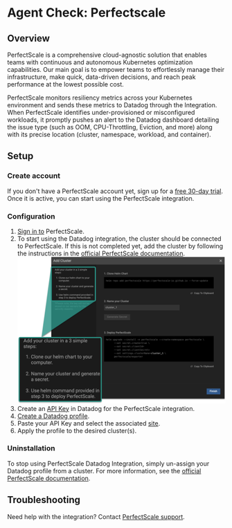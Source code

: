 # Agent Check: Perfectscale

## Overview


PerfectScale is a comprehensive cloud-agnostic solution that enables teams with continuous and autonomous Kubernetes optimization capabilities. Our main goal is to empower teams to effortlessly manage their infrastructure, make quick, data-driven decisions, and reach peak performance at the lowest possible cost.

PerfectScale monitors resiliency metrics across your Kubernetes environment and sends these metrics to Datadog through the Integration. When PerfectScale identifies under-provisioned or misconfigured workloads, it promptly pushes an alert to the Datadog dashboard detailing the issue type (such as OOM, CPU-Throttling, Eviction, and more) along with its precise location (cluster, namespace, workload, and container).

## Setup

### Create account

If you don't have a PerfectScale account yet, sign up for a [free 30-day trial][1]. Once it is active, you can start using the PerfectScale integration.

### Configuration

1. [Sign in to][2] PerfectScale.
2. To start using the Datadog integration, the cluster should be connected to PerfectScale. If this is not completed yet, add the cluster by following the instructions in the [official PerfectScale documentation][3].
![Perfectscale Screenshot][4]
3. Create an [API Key][5] in Datadog for the PerfectScale integration.
4. [Create a Datadog profile][6].
5. Paste your API Key and select the associated [site][7].
6. Apply the profile to the desired cluster(s).

### Uninstallation

To stop using PerfectScale Datadog Integration, simply un-assign your Datadog profile from a cluster. For more information, see the [official PerfectScale documentation][6].

## Troubleshooting

Need help with the integration? Contact [PerfectScale support][8].

[1]: https://app.perfectscale.io/account/sign-up?_fs=16602000196-15320833110&_fsRef=https%3A%2F%2Fwww.perfectscale.io%2F
[2]: https://app.perfectscale.io/account/login
[3]: https://docs.perfectscale.io/getting-started/step-by-step-guide-to-onboard-a-cluster
[4]: https://raw.githubusercontent.com/DataDog/integrations-extras/master/perfectscale/images/perfectscale-connect-cluster.png
[5]: https://app.datadoghq.com/organization-settings/api-keys
[6]: https://docs.perfectscale.io/customizations/communication-and-messaging/datadog-alerts-integration
[7]: https://docs.datadoghq.com/getting_started/site/
[8]: mailto:support@perfectscale.io


